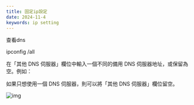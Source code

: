 ```yaml
---
title: 固定ip設定
date: 2024-11-4
keywords: ip setting
---
```


查看dns

ipconfig /all


在「其他 DNS 伺服器」欄位中輸入一個不同的備用 DNS 伺服器地址，或保留為空。例如：


如果只想使用一個 DNS 伺服器，則可以將「其他 DNS 伺服器」欄位留空。

![img]({{site.imgurl}}/other/ip_setting.jpg)  
